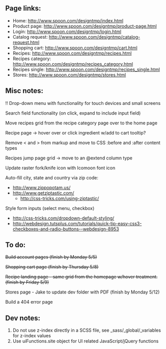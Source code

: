 Page links:
-----------

 - Home: http://www.spoon.com/designtmp/index.html
 - Product page: http://www.spoon.com/designtmp/product-page.html
 - Login: http://www.spoon.com/designtmp/login.html
 - Catalog request: http://www.spoon.com/designtmp/catalog-request.html
 - Shopping cart: http://www.spoon.com/designtmp/cart.html
 - Recipes: http://www.spoon.com/designtmp/recipes.html
 - Recipes category: http://www.spoon.com/designtmp/recipes_category.html
 - Recipes single: http://www.spoon.com/designtmp/recipes_single.html
 - Stores: http://www.spoon.com/designtmp/stores.html


Misc notes:
-----------

!! Drop-down menu with functionality for touch devices and small screens

Search field functionality (on click, expand to include input field)

Move recipes grid from the recipe category page over to the home page

Recipe page -> hover over or click ingredient w/add to cart tooltip?

Remove < and > from markup and move to CSS :before and :after content types

Recipes jump page grid -> move to an @extend column type

Update raster fork/knife icon with Icomoon font icon

Auto-fill city, state and country via zip code:
 - http://www.zippopotam.us/
 - http://www.getziptastic.com/
 	- http://css-tricks.com/using-ziptastic/

Style form inputs (select menu, checkbox)
 - http://css-tricks.com/dropdown-default-styling/
 - http://webdesign.tutsplus.com/tutorials/quick-tip-easy-css3-checkboxes-and-radio-buttons--webdesign-8953


To do:
------

~~Build account pages (finish by Monday 5/5)~~

~~Shopping cart page (finish by Thursday 5/8)~~

~~Recipe landing page - same grid from the homepage w/hover treatment. (finish by Friday 5/9)~~

Stores page - Jake to update dev folder with PDF (finish by Monday 5/12)

Build a 404 error page


Dev notes:
----------

1. Do not use z-index directly in a SCSS file, see _sass/_global/_variables for z-index values
2. Use uiFunctions.site object for UI related JavaScript/jQuery functions